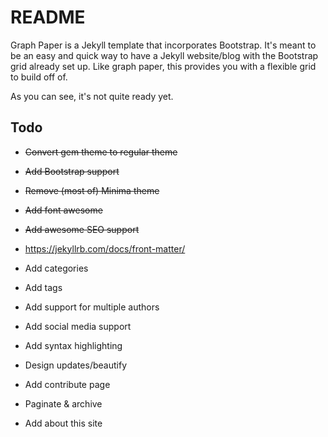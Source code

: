 # README

Graph Paper is a Jekyll template that incorporates Bootstrap. It's meant to be an easy and quick way to have a Jekyll website/blog with the Bootstrap grid already set up. Like graph paper, this provides you with a flexible grid to build off of.

As you can see, it's not quite ready yet.

## Todo

* ~~Convert gem theme to regular theme~~
* ~~Add Bootstrap support~~
* ~~Remove (most of) Minima theme~~
* ~~Add font awesome~~
* ~~Add awesome SEO support~~

* https://jekyllrb.com/docs/front-matter/
* Add categories
* Add tags
* Add support for multiple authors
* Add social media support
* Add syntax highlighting
* Design updates/beautify
* Add contribute page
* Paginate & archive
* Add about this site
